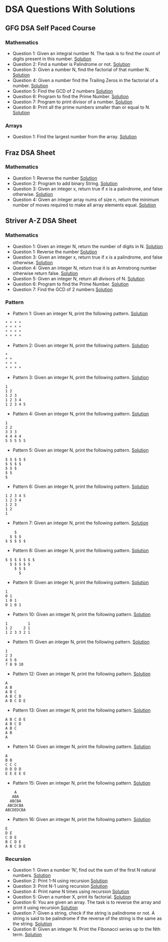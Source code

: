 # DSA Questions With Solutions

## GFG DSA Self Paced Course
### Mathematics

* Question 1: Given an integral number N. The task is to find the count of digits present in this number.
[Solution](src/gfgCourse/mathematics/CountNumberOfDigits.java)
* Question 2: Find a number is Palindrome or not.
[Solution](src/gfgCourse/mathematics/Palindrome.java)
* Question 3: Given a number N, find the factorial of that number N.
[Solution](src/gfgCourse/mathematics/Factorial.java)
* Question 4: Given a number find the Trailing Zeros in the factorial of a number.
[Solution](src/gfgCourse/mathematics/TrailingZeroes.java)
* Question 5: Find the GCD of 2 numbers
[Solution](src/gfgCourse/mathematics/GcdOfNumber.java)
* Question 6: Program to find the Prime Number.
[Solution](src/gfgCourse/mathematics/PrimeNumber.java)
* Question 7: Program to print divisor of a number.
[Solution](src/gfgCourse/mathematics/DivisorNumber.java)
* Question 8: Print all the prime numbers smaller than or equal to N.
[Solution](src/gfgCourse/mathematics/PrintPrimeNumbers.java)

### Arrays

* Question 1: Find the largest number from the array.
[Solution](src/gfgCourse/arrays/LargestElement.java)

## Fraz DSA Sheet
### Mathematics
* Question 1: Reverse the number
[Solution](src/fraz/ReverseNumber.java)
* Question 2: Program to add binary String.
[Solution](src/fraz/AddBinary.java)
* Question 3: Given an integer x, return true if x is a palindrome, and false otherwise.
[Solution](src/fraz/Palindrome.java)
* Question 4: Given an integer array nums of size n, return the minimum number of moves required to make all array elements equal.
[Solution](src/fraz/MinimumMoves.java)

## Striver A-Z DSA Sheet
### Mathematics
* Question 1: Given an integer N, return the number of digits in N.
[Solution](src/striverAtoZ/math/CountDigits.java)
* Question 1: Reverse the number
[Solution](src/fraz/ReverseNumber.java)
* Question 3: Given an integer x, return true if x is a palindrome, and false otherwise.
[Solution](src/fraz/Palindrome.java)
* Question 4: Given an integer N, return true it is an Armstrong number otherwise return false.
[Solution](src/striverAtoZ/math/ArmStrongNumber.java)
* Question 5: Given an integer N, return all divisors of N.
[Solution](src/striverAtoZ/math/AllDivisor.java)
* Question 6: Program to find the Prime Number.
[Solution](src/gfgCourse/mathematics/PrimeNumber.java)
* Question 7: Find the GCD of 2 numbers
[Solution](src/gfgCourse/mathematics/GcdOfNumber.java)

### Pattern
* Pattern 1: Given an integer N, print the following pattern.
[Solution](src/striverAtoZ/pattern/FirstPattern.java)
```
* * * *
* * * *
* * * *
* * * *
```
* Pattern 2: Given an integer N, print the following pattern.
[Solution](src/striverAtoZ/pattern/SecondPattern.java)
```
* 
* *
* * *
* * * *
```

* Pattern 3: Given an integer N, print the following pattern.
[Solution](src/striverAtoZ/pattern/ThirdPattern.java)
```
1
1 2
1 2 3
1 2 3 4
1 2 3 4 5
```

* Pattern 4: Given an integer N, print the following pattern.
[Solution](src/striverAtoZ/pattern/Fourth.java)
```
1
2 2
3 3 3
4 4 4 4
5 5 5 5 5
```

* Pattern 5: Given an integer N, print the following pattern.
[Solution](src/striverAtoZ/pattern/FifthPattern.java)
```
$ $ $ $ $
$ $ $ $
$ $ $
$ $
$
```
* Pattern 6: Given an integer N, print the following pattern.
[Solution](src/striverAtoZ/pattern/SixthPattern.java)
```
1 2 3 4 5
1 2 3 4
1 2 3
1 2
1
```
* Pattern 7: Given an integer N, print the following pattern.
[Solution](src/striverAtoZ/pattern/SeventhPattern.java)
```
    $
  $ $ $
$ $ $ $ $
```
* Pattern 8: Given an integer N, print the following pattern.
[Solution](src/striverAtoZ/pattern/Eighth.java)
```
$ $ $ $ $ $ $
  $ $ $ $ $  
    $ $ $   
      $
```
* Pattern 9: Given an integer N, print the following pattern.
[Solution](src/striverAtoZ/pattern/Ninth.java)
```
1
0 1
1 0 1
0 1 0 1
```
* Pattern 10: Given an integer N, print the following pattern.
[Solution](src/striverAtoZ/pattern/Tenth.java)
```
1         1
1 2     2 1
1 2 3 3 2 1
```
* Pattern 11: Given an integer N, print the following pattern.
[Solution](src/striverAtoZ/pattern/Eleventh.java)
```
1
2 3
4 5 6
7 8 9 10
```
* Pattern 12: Given an integer N, print the following pattern.
[Solution](src/striverAtoZ/pattern/Twelveth.java)
```
A
A B
A B C
A B C D
A B C D E
```
* Pattern 13: Given an integer N, print the following pattern.
[Solution](src/striverAtoZ/pattern/Thirteen.java)
```
A B C D E
A B C D
A B C
A B
A
```
* Pattern 14: Given an integer N, print the following pattern.
[Solution](src/striverAtoZ/pattern/Fourteen.java)
```
A
B B
C C C
D D D D
E E E E E
```
* Pattern 15: Given an integer N, print the following pattern.
[Solution](src/striverAtoZ/pattern/Fifteen.java)
```
    A
   ABA
  ABCBA
 ABCDCBA
ABCDEDCBA
```
* Pattern 16: Given an integer N, print the following pattern.
[Solution](src/striverAtoZ/pattern/Sixteen.java)
```
E
D E
C D E
B C D E
A B C D E
```

### Recursion
* Question 1: Given a number ‘N’, find out the sum of the first N natural numbers.
[Solution](src/striverAtoZ/recursion/SumOfNnumbers.java)
* Question 2: Print 1-N using recursion
[Solution](src/striverAtoZ/recursion/Print1ToN.java)
* Question 3: Print N-1 using recursion
[Solution](src/striverAtoZ/recursion/PrintNto1.java)
* Question 4: Print name N times using recursion
[Solution](src/striverAtoZ/recursion/PrintName.java)
* Question 5: Given a number X,  print its factorial.
[Solution](src/striverAtoZ/recursion/Factorial.java)
* Question 6: You are given an array. The task is to reverse the array and print it using recursion
[Solution](src/striverAtoZ/recursion/ReverseArray.java)
* Question 7: Given a string, check if the string is palindrome or not. A string is said to be palindrome if the reverse of the string is the same as the string.
[Solution](src/striverAtoZ/recursion/Palindrome.java)
* Question 8: Given an integer N. Print the Fibonacci series up to the Nth term.
[Solution](src/striverAtoZ/recursion/Fibonacci.java)